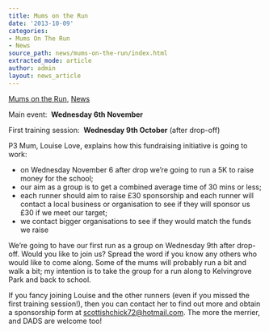 ```yaml
---
title: Mums on the Run
date: '2013-10-09'
categories:
- Mums On The Run
- News
source_path: news/mums-on-the-run/index.html
extracted_mode: article
author: admin
layout: news_article
---
```

[Mums on the Run](category/mums-on-the-run/), [News](/news/)

Main event:&nbsp; **Wednesday 6th November**

First training session:&nbsp; **Wednesday 9th October** (after drop-off)

P3 Mum, Louise Love, explains how this fundraising initiative is going to work:

- on Wednesday November 6 after drop we’re going to run a 5K to raise money for the school;
- our aim as a group is to get a combined average time of 30 mins or less;
- each runner should aim to raise £30 sponsorship and each runner will contact a local business or organisation to see if they will sponsor us £30 if we meet our target;
- we contact bigger organisations to see if they would match the funds we raise

We’re going to have our first run as a group on Wednesday 9th after drop-off. Would you like to join us? Spread the word if you know any others who would like to come along. Some of the mums will probably run a bit and walk a bit; my intention is to take the group for a run along to Kelvingrove Park and back to school.

If you fancy joining Louise and the other runners (even if you missed the first training session!), then you can contact her to find out more and obtain a sponsorship form at [scottishchick72@hotmail.com](mailto:scottishchick72@hotmail.com). The more the merrier, and DADS are welcome too!
